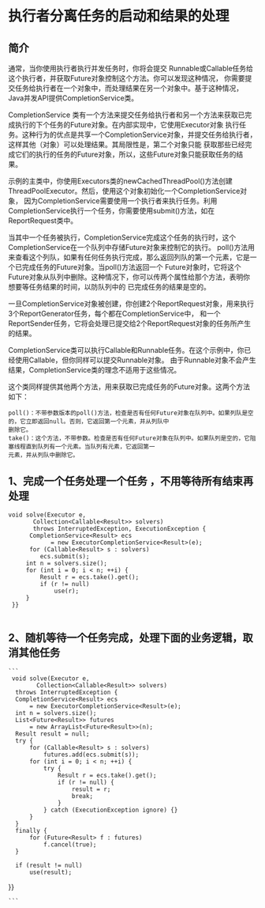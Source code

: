 执行者分离任务的启动和结果的处理
========
 ## 简介
通常，当你使用执行者执行并发任务时，你将会提交 Runnable或Callable任务给这个执行者，并获取Future对象控制这个方法。你可以发现这种情况，
你需要提交任务给执行者在一个对象中，而处理结果在另一个对象中。基于这种情况，Java并发API提供CompletionService类。

CompletionService 类有一个方法来提交任务给执行者和另一个方法来获取已完成执行的下个任务的Future对象。在内部实现中，它使用Executor对象
执行任务。这种行为的优点是共享一个CompletionService对象，并提交任务给执行者，这样其他（对象）可以处理结果。其局限性是，第二个对象只能
获取那些已经完成它们的执行的任务的Future对象，所以，这些Future对象只能获取任务的结果。

示例的主类中，你使用Executors类的newCachedThreadPool()方法创建ThreadPoolExecutor。然后，使用这个对象初始化一个CompletionService对象，
因为CompletionService需要使用一个执行者来执行任务。利用CompletionService执行一个任务，你需要使用submit()方法，如在ReportRequest类中。

当其中一个任务被执行，CompletionService完成这个任务的执行时，这个CompletionService在一个队列中存储Future对象来控制它的执行。
poll()方法用来查看这个列队，如果有任何任务执行完成，那么返回列队的第一个元素，它是一个已完成任务的Future对象。当poll()方法返回一个
Future对象时，它将这个Future对象从队列中删除。这种情况下，你可以传两个属性给那个方法，表明你想要等任务结果的时间，以防队列中的
已完成任务的结果是空的。

一旦CompletionService对象被创建，你创建2个ReportRequest对象，用来执行3个ReportGenerator任务，每个都在CompletionService中，
和一个ReportSender任务，它将会处理已提交给2个ReportRequest对象的任务所产生的结果。


CompletionService类可以执行Callable和Runnable任务。在这个示例中，你已经使用Callable，但你同样可以提交Runnable对象。
由于Runnable对象不会产生结果，CompletionService类的理念不适用于这些情况。

这个类同样提供其他两个方法，用来获取已完成任务的Future对象。这两个方法如下：

    poll()：不带参数版本的poll()方法，检查是否有任何Future对象在队列中。如果列队是空的，它立即返回null。否则，它返回第一个元素，并从列队中
    删除它。
    take()：这个方法，不带参数。检查是否有任何Future对象在队列中。如果队列是空的，它阻塞线程直到队列有一个元素。当队列有元素，它返回第一
    元素，并从列队中删除它。
    
   
 ##  1、完成一个任务处理一个任务 ，不用等待所有结束再处理
 ```   
 void solve(Executor e,
        Collection<Callable<Result>> solvers)
        throws InterruptedException, ExecutionException {
       CompletionService<Result> ecs
             = new ExecutorCompletionService<Result>(e);
       for (Callable<Result> s : solvers)
          ecs.submit(s);
      int n = solvers.size();
      for (int i = 0; i < n; ++i) {
          Result r = ecs.take().get();
          if (r != null)
              use(r);
      }
  }}
   
  ```
   ##  2、随机等待一个任务完成，处理下面的业务逻辑，取消其他任务
   
    ```
     void solve(Executor e,
            Collection<Callable<Result>> solvers)
      throws InterruptedException {
      CompletionService<Result> ecs
          = new ExecutorCompletionService<Result>(e);
      int n = solvers.size();
      List<Future<Result>> futures
          = new ArrayList<Future<Result>>(n);
      Result result = null;
      try {
          for (Callable<Result> s : solvers)
              futures.add(ecs.submit(s));
          for (int i = 0; i < n; ++i) {
              try {
                  Result r = ecs.take().get();
                  if (r != null) {
                      result = r;
                      break;
                  }
              } catch (ExecutionException ignore) {}
          }
      }
      finally {
          for (Future<Result> f : futures)
              f.cancel(true);
      }
 
      if (result != null)
          use(result);
  }}
  
    ```
